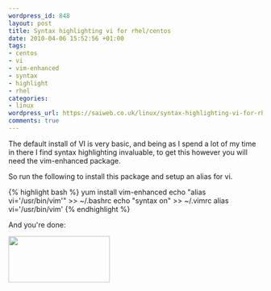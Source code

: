 ```yaml
--- 
wordpress_id: 848
layout: post
title: Syntax highlighting vi for rhel/centos
date: 2010-04-06 15:52:56 +01:00
tags: 
- centos
- vi
- vim-enhanced
- syntax
- highlight
- rhel
categories: 
- linux
wordpress_url: https://saiweb.co.uk/linux/syntax-highlighting-vi-for-rhelcentos
comments: true
---
```

The default install of VI is very basic, and being as I spend a lot of my time in there I find syntax highlighting invaluable, to get this however you will need the vim-enhanced package.

So run the following to install this package and setup an alias for vi.

{% highlight bash %}
yum install vim-enhanced
echo "alias vi='/usr/bin/vim'" >> ~/.bashrc
echo "syntax on" >> ~/.vimrc
alias vi='/usr/bin/vim'
{% endhighlight %}

And you're done:

<a href="https://blog.oneiroi.co.uk/uploads/2010/04/2010-04-06_1649.png"><img class="alignnone size-full wp-image-849" title="vi-syntaxt-highlight" src="https://blog.oneiroi.co.uk/uploads/2010/04/2010-04-06_1649.png" alt="" width="201" height="92" /></a>
